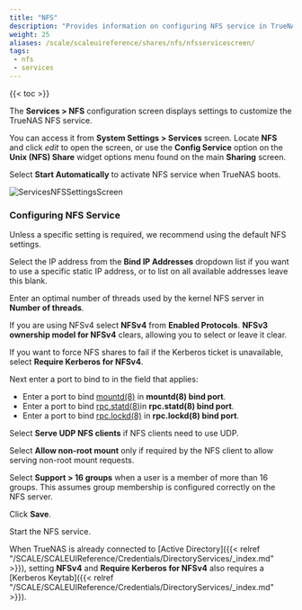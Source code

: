 ```yaml
---
title: "NFS"
description: "Provides information on configuring NFS service in TrueNAS SCALE."
weight: 25
aliases: /scale/scaleuireference/shares/nfs/nfsservicescreen/
tags:
 - nfs
 - services
---
```


{{< toc >}}

The **Services > NFS** configuration screen displays settings to customize the TrueNAS NFS service.

You can access it from **System Settings > Services** screen. Locate **NFS** and click <i class="material-icons" aria-hidden="true" title="Configure">edit</i> to open the screen, or use the **Config Service** option on the **Unix (NFS) Share** widget options menu found on the main **Sharing** screen.

Select **Start Automatically** to activate NFS service when TrueNAS boots.

![ServicesNFSSettingsScreen](/images/SCALE/SystemSettings/ServicesNFSSettingsScreen.png "Services NFS Options")

### Configuring NFS Service

Unless a specific setting is required, we recommend using the default NFS settings.

Select the IP address from the **Bind IP Addresses** dropdown list if you want to use a specific static IP address, or to list on all available addresses leave this blank.

Enter an optimal number of threads used by the kernel NFS server in **Number of threads**. 

If you are using NFSv4 select **NFSv4** from **Enabled Protocols**. **NFSv3 ownership model for NFSv4** clears, allowing you to select or leave it clear.

If you want to force NFS shares to fail if the Kerberos ticket is unavailable, select **Require Kerberos for NFSv4**.

Next enter a port to bind to in the field that applies:

* Enter a port to bind [mountd(8)](https://man7.org/linux/man-pages/man8/mountd.8.html) in **mountd(8) bind port**. 
* Enter a port to bind [rpc.statd(8)](https://man7.org/linux/man-pages/man8/statd.8.html)in **rpc.statd(8) bind port**.
* Enter a port to bind [rpc.lockd(8)](https://linux.die.net/man/8/rpc.lockd) in **rpc.lockd(8) bind port**.

Select **Serve UDP NFS clients** if NFS clients need to use UDP.

Select **Allow non-root mount** only if required by the NFS client to allow serving non-root mount requests. 

Select **Support > 16 groups** when a user is a member of more than 16 groups. This assumes group membership is configured correctly on the NFS server.

Click **Save**.

Start the NFS service.

When TrueNAS is already connected to [Active Directory]({{< relref "/SCALE/SCALEUIReference/Credentials/DirectoryServices/_index.md" >}}), setting **NFSv4** and **Require Kerberos for NFSv4** also requires a [Kerberos Keytab]({{< relref "/SCALE/SCALEUIReference/Credentials/DirectoryServices/_index.md" >}}). 
